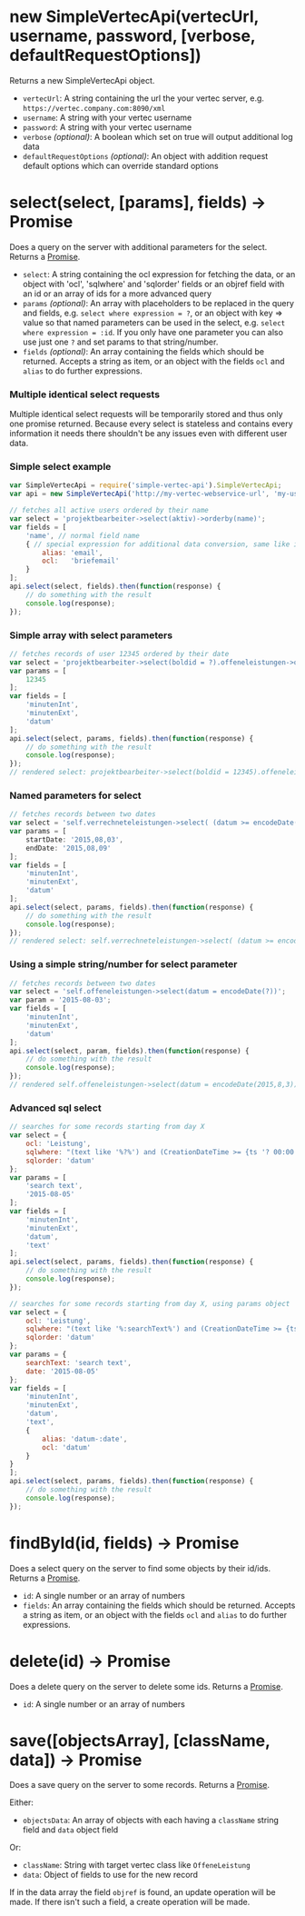 # new SimpleVertecApi(vertecUrl, username, password, [verbose, defaultRequestOptions])

Returns a new SimpleVertecApi object.

* `vertecUrl`: A string containing the url the your vertec server, e.g. `https://vertec.company.com:8090/xml`
* `username`: A string with your vertec username
* `password`: A string with your vertec username
* `verbose` *(optional)*: A boolean which set on true will output additional log data
* `defaultRequestOptions` *(optional)*: An object with addition request default options which can override standard options

# select(select, [params], fields) -> Promise

Does a query on the server with additional parameters for the select. Returns a [Promise](https://github.com/petkaantonov/bluebird).

* `select`: A string containing the ocl expression for fetching the data, or an object with 'ocl', 'sqlwhere' and 'sqlorder' fields or an objref field with an id or an array of ids for a more advanced query
* `params` *(optional)*: An array with placeholders to be replaced in the query and fields, e.g. `select where expression = ?`, or an object with key => value so that named parameters can be used in the select, e.g. `select where expression = :id`. If you only have one parameter you can also use just one `?` and set params to that string/number.
* `fields` *(optional)*: An array containing the fields which should be returned. Accepts a string as item, or an object with the fields `ocl` and `alias` to do further expressions.


### Multiple identical select requests

Multiple identical select requests will be temporarily stored and thus only one promise returned. Because every select is stateless and contains every information it needs there shouldn't be any issues even with different user data.


### Simple select example

```javascript
var SimpleVertecApi = require('simple-vertec-api').SimpleVertecApi;
var api = new SimpleVertecApi('http://my-vertec-webservice-url', 'my-username', 'my-password', true);

// fetches all active users ordered by their name
var select = 'projektbearbeiter->select(aktiv)->orderby(name)';
var fields = [
    'name', // normal field name
    { // special expression for additional data conversion, same like in sql: select 'briefemail' as 'email'
        alias: 'email',
        ocl:   'briefemail'
    }
];
api.select(select, fields).then(function(response) {
    // do something with the result
    console.log(response);
});
```

### Simple array with select parameters

```javascript
// fetches records of user 12345 ordered by their date
var select = 'projektbearbeiter->select(boldid = ?).offeneleistungen->orderby(datum)';
var params = [
    12345
];
var fields = [
    'minutenInt',
    'minutenExt',
    'datum'
];
api.select(select, params, fields).then(function(response) {
    // do something with the result
    console.log(response);
});
// rendered select: projektbearbeiter->select(boldid = 12345).offeneleistungen->orderby(datum)
```

### Named parameters for select

```javascript
// fetches records between two dates
var select = 'self.verrechneteleistungen->select( (datum >= encodeDate(:startDate) and (datum <= encodeDate(:endDate)) )';
var params = [
    startDate: '2015,08,03',
    endDate: '2015,08,09'
];
var fields = [
    'minutenInt',
    'minutenExt',
    'datum'
];
api.select(select, params, fields).then(function(response) {
    // do something with the result
    console.log(response);
});
// rendered select: self.verrechneteleistungen->select( (datum >= encodeDate(2015,8,3)) and (datum <= encodeDate(2015,8,9)) )
```

### Using a simple string/number for select parameter

```javascript
// fetches records between two dates
var select = 'self.offeneleistungen->select(datum = encodeDate(?))';
var param = '2015-08-03';
var fields = [
    'minutenInt',
    'minutenExt',
    'datum'
];
api.select(select, param, fields).then(function(response) {
    // do something with the result
    console.log(response);
});
// rendered self.offeneleistungen->select(datum = encodeDate(2015,8,3))
```

### Advanced sql select

```javascript
// searches for some records starting from day X
var select = {
	ocl: 'Leistung',
	sqlwhere: "(text like '%?%') and (CreationDateTime >= {ts '? 00:00:00'})",
	sqlorder: 'datum'
};
var params = [
    'search text',
    '2015-08-05'
];
var fields = [
    'minutenInt',
    'minutenExt',
    'datum',
    'text'
];
api.select(select, params, fields).then(function(response) {
    // do something with the result
    console.log(response);
});
```

```javascript
// searches for some records starting from day X, using params object
var select = {
    ocl: 'Leistung',
    sqlwhere: "(text like '%:searchText%') and (CreationDateTime >= {ts ':date 00:00:00'})",
    sqlorder: 'datum'
};
var params = {
    searchText: 'search text',
    date: '2015-08-05'
};
var fields = [
    'minutenInt',
    'minutenExt',
    'datum',
    'text',
    {
        alias: 'datum-:date',
        ocl: 'datum'
    }
}
];
api.select(select, params, fields).then(function(response) {
    // do something with the result
    console.log(response);
});
```


# findById(id, fields) -> Promise

Does a select query on the server to find some objects by their id/ids. Returns a [Promise](https://github.com/petkaantonov/bluebird).

* `id`: A single number or an array of numbers
* `fields`: An array containing the fields which should be returned. Accepts a string as item, or an object with the fields `ocl` and `alias` to do further expressions.

# delete(id) -> Promise

Does a delete query on the server to delete some ids. Returns a [Promise](https://github.com/petkaantonov/bluebird).

* `id`: A single number or an array of numbers

# save([objectsArray], [className, data]) -> Promise

Does a save query on the server to some records. Returns a [Promise](https://github.com/petkaantonov/bluebird).

Either:

* `objectsData`: An array of objects with each having a `className` string field and `data` object field

Or:

* `className`: String with target vertec class like `OffeneLeistung`
* `data`: Object of fields to use for the new record

If in the data array the field `objref` is found, an update operation will be made. If there isn't such a field, a create operation will be made.

